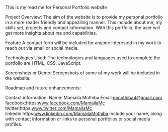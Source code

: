 This is my read me for Personal Portfolio website

Project Overview:
The aim of the website is to provide my personal portfolio in a more reader friendly and appealling manner. This include about me, my skills set, projects and contact information. With this portfolio, the user will get more insights about me and capabilities.

Feature
A contact form will be included for anyone interested in my work to reach out via email or social media.

Technologies Used:
The technologies and languages used to complete the portfolio are HTML, CSS, JavaScript.

Screenshots or Demo:
Screenshots of some of my work will be included in the website.

Roadmap and future enhancements:


Contact information:
Name: Mamaila Mothiba
Email:mmothiba4@gmail.com
facebook:https:www.facebook.com/MamailaMc
twitter:https:www.twitter.com/MamailaMc
linkedin:https:www.linkedin.com/MamailaMothiba
Include your name, along with contact information or links to personal portfolios or social media profiles.